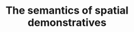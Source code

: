 ---
title: "The semantics of spatial demonstratives"
description: "Spatial demonstratives (words like 'this' and 'that') are thought to map onto a distinction between near and far space. Yet, when people are asked to pair a noun with a demonstrative without any spatial context, choices tend to be non-random. Over a number of large-scale online experiments, I investigated which semantic features of a referent determine which demonstrative people tend to use to refer to it.  \n
Using PCA and multilevel linear modeling, we found that demonstrative choice is systematically influenced by a range of factors including manipulability, valence, and potential for motion. Importantly, the resulting experimental paradigm (the 'demonstrative choice task') has been used across a number of languages displaying consistent results, and it is currently being used in follow-up studies to investigate whether linguistic behavior in the demonstrative choice task can be used as predictor of personality and clinical traits.  \n
Studies from my PhD using this paradigm have been published in [PlosOne](https://journals.plos.org/plosone/article?id=10.1371/journal.pone.0210333), [Frontiers in Psychology](https://www.frontiersin.org/articles/10.3389/fpsyg.2020.00629/full), and [Language and Cognition](https://doi.org/10.1017/langcog.2021.11), and two more are currently in progress."
#repo: ""
tags: ["spatial cognition", "language", "research methods"]
weight: 10
draft: false
---